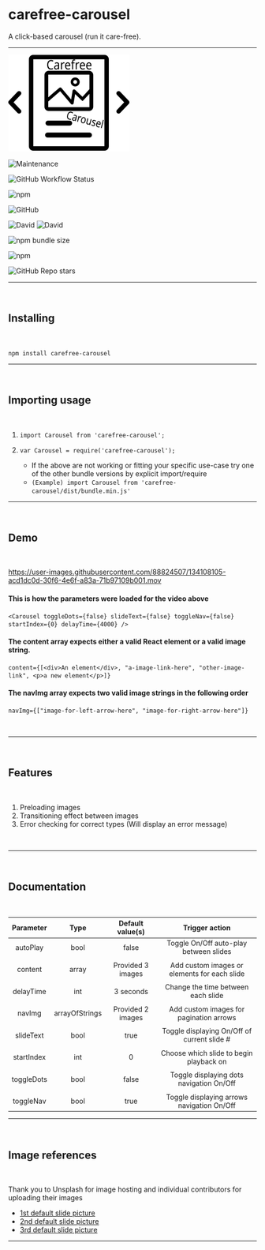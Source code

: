 # carefree-carousel

A click-based carousel (run it care-free).

---
![](./assets/carousel.svg)

![Maintenance](https://img.shields.io/maintenance/yes/2021?label=Active%3F&style=for-the-badge)

![GitHub Workflow Status](https://img.shields.io/github/workflow/status/eno-d/carefree-carousel/Publish%20to%20npm?style=for-the-badge)

![npm](https://img.shields.io/npm/v/carefree-carousel?label=Latest&style=for-the-badge)

![GitHub](https://img.shields.io/github/license/eno-d/carefree-carousel?style=for-the-badge)

![David](https://img.shields.io/david/eno-d/carefree-carousel?style=for-the-badge)
![David](https://img.shields.io/david/dev/eno-d/carefree-carousel?style=for-the-badge)

![npm bundle size](https://img.shields.io/bundlephobia/min/carefree-carousel?label=Size&style=for-the-badge)

![npm](https://img.shields.io/npm/dw/carefree-carousel?label=Downloads&style=for-the-badge)

![GitHub Repo stars](https://img.shields.io/github/stars/eno-d/carefree-carousel?style=social)

---

<br/>

## Installing

<br/>

``` npm install carefree-carousel ```

---
<br/>

## Importing usage

<br/>

1. ``` import Carousel from 'carefree-carousel'; ```

2. ``` var Carousel = require('carefree-carousel'); ```

    * If the above are not working or fitting your specific use-case try one of the other bundle versions by explicit import/require 
    - ``` (Example) import Carousel from 'carefree-carousel/dist/bundle.min.js' ```

---

<br/>

## Demo

<br/>

https://user-images.githubusercontent.com/88824507/134108105-acd1dc0d-30f6-4e6f-a83a-71b97109b001.mov

#### This is how the parameters were loaded for the video above
```
<Carousel toggleDots={false} slideText={false} toggleNav={false} startIndex={0} delayTime={4000} />

```
#### The content array expects either a valid React element or a valid image string.
```
content={[<div>An element</div>, "a-image-link-here", "other-image-link", <p>a new element</p>]}
```
#### The navImg array expects two valid image strings in the following order 
```
navImg={["image-for-left-arrow-here", "image-for-right-arrow-here"]}
```

<br/>

---

<br/>

## Features

<br/>

1) Preloading images
2) Transitioning effect between images
3) Error checking for correct types (Will display an error message)

<br/>

---

<br/>

## Documentation

<br/>

| Parameter 	| Type 	| Default value(s)      | Trigger action         
|:------------:	|:-----:|:------------------:|:------------------------:
| autoPlay      | bool 	| false	             | Toggle On/Off auto-play between slides
|               |       |                    |                        
| content       | array | Provided 3 images  | Add custom images or elements for each slide
|               |       |                    |  
| delayTime     | int 	| 3 seconds          | Change the time between each slide 
|               |       |                    | 
| navImg        | arrayOfStrings | Provided 2 images  | Add custom images for pagination arrows 
|               |       |                    | 
| slideText     | bool  | true              | Toggle displaying On/Off of current slide # 
|               |       |                    | 
| startIndex    | int   | 0                  | Choose which slide to begin playback on  
|               |       |                    | 
| toggleDots    | bool  | false              | Toggle displaying dots navigation On/Off 
|               |       |                    | 
| toggleNav     | bool  | true               | Toggle displaying arrows navigation On/Off

---

<br/>

## Image references

<br/>

Thank you to Unsplash for image hosting and individual contributors for uploading their images

* [1st default slide picture](https://unsplash.com/@corey_lyfe)
* [2nd default slide picture](https://unsplash.com/@reallynattu)
* [3rd default slide picture](https://unsplash.com/@rpnickson)

---
